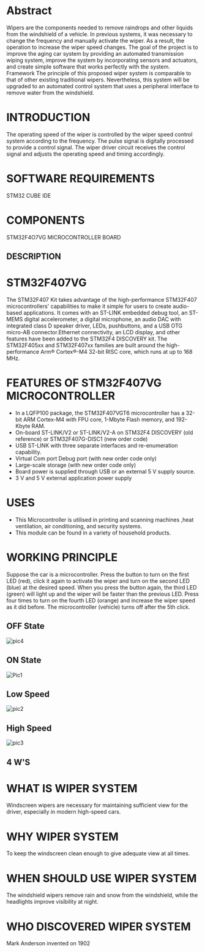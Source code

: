 # Abstract
Wipers are the components needed to remove raindrops and other liquids from the windshield of a vehicle. In previous systems, it was necessary to change the frequency and manually activate the wiper. As a result, the operation to increase the wiper speed changes. The goal of the project is to improve the aging car system by providing an automated transmission wiping system, improve the system by incorporating sensors and actuators, and create simple software that works perfectly with the system. Framework The principle of this proposed wiper system is comparable to that of other existing traditional wipers. Nevertheless, this system will be upgraded to an automated control system that uses a peripheral interface to remove water from the windshield.

# INTRODUCTION
 The operating speed of the wiper is controlled by the wiper speed control system according to the frequency. The pulse signal is digitally processed to provide a control signal. The wiper driver circuit receives the control signal and adjusts the operating speed and timing accordingly.
# SOFTWARE REQUIREMENTS
 STM32 CUBE IDE
# COMPONENTS
  STM32F4O7VG MICROCONTROLLER BOARD
## DESCRIPTION
# STM32F407VG
 The STM32F407  Kit takes advantage of the high-performance STM32F407 microcontrollers' capabilities to make it simple for users to create audio-based applications. It comes with an ST-LINK embedded debug tool, an ST-MEMS digital accelerometer, a digital microphone, an audio DAC with integrated class D speaker driver, LEDs, pushbuttons, and a USB OTG micro-AB connector.Ethernet connectivity, an LCD display, and other features have been added to the STM32F4 DISCOVERY kit. The STM32F405xx and STM32F407xx families are built around the high-performance Arm® Cortex®-M4 32-bit RISC core, which runs at up to 168 MHz.
 # FEATURES OF STM32F407VG MICROCONTROLLER
  * In a LQFP100 package, the STM32F407VGT6 microcontroller has a 32-bit ARM Cortex-M4 with FPU core, 1-Mbyte Flash memory, and 192-Kbyte RAM.
  * On-board ST-LINK/V2 or ST-LINK/V2-A on STM32F4 DISCOVERY (old reference) or STM32F407G-DISC1 (new order code)
  * USB ST-LINK with three separate interfaces and re-enumeration capability.
  * Virtual Com port Debug port (with new order code only)
  * Large-scale storage (with new order code only)
  * Board power is supplied through USB or an external 5 V supply source.
  * 3 V and 5 V external application power supply
 # USES
  * This Microcontroller is utilised in printing and scanning machines ,heat ventilation, air conditioning, and security systems. 
  * This module can be found in a variety of household products.
 # WORKING PRINCIPLE
 Suppose the car is a microcontroller. Press the button to turn on the first LED (red), click it again to activate the wiper and turn on the second LED (blue) at the desired speed. When you press the button again, the third LED (green) will light up and the wiper will be faster than the previous LED. Press four times to turn on the fourth LED (orange) and increase the wiper speed as it did before. The microcontroller (vehicle) turns off after the 5th click.
 
## OFF State 
 ![pic4](https://user-images.githubusercontent.com/71280538/168414861-a5566e66-f483-4399-9616-a6b6de370167.png)
 
## ON State
 ![Pic1](https://user-images.githubusercontent.com/71280538/168414894-fe978caf-b71b-433f-be3a-a3d1b307e8c8.png)

## Low Speed
![pic2](https://user-images.githubusercontent.com/71280538/168414943-f09f0f8e-dd73-4810-bc4c-1f116a9eaae9.png)

## High Speed
![pic3](https://user-images.githubusercontent.com/71280538/168414959-b4661a43-5738-4ef2-a7b9-4d58d269705c.png)


 ## 4 W'S
 # WHAT IS WIPER SYSTEM
  Windscreen wipers are necessary for maintaining sufficient view for the driver, especially in modern high-speed cars.
 # WHY WIPER SYSTEM
   To keep the windscreen clean enough to give adequate view at all times.
 # WHEN SHOULD USE WIPER SYSTEM 
  The windshield wipers remove rain and snow from the windshield, while the headlights improve visibility at night.
 # WHO DISCOVERED WIPER SYSTEM
  Mark Anderson invented on 1902
   
  


